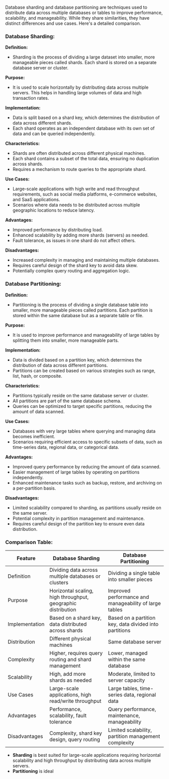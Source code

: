 
Database sharding and database partitioning are techniques used to distribute data across multiple databases or tables to improve performance, scalability, and manageability. While they share similarities, they have distinct differences and use cases. Here's a detailed comparison.

### Database Sharding:

**Definition:**

- Sharding is the process of dividing a large dataset into smaller, more manageable pieces called shards. Each shard is stored on a separate database server or cluster.

**Purpose:**

- It is used to scale horizontally by distributing data across multiple servers. This helps in handling large volumes of data and high transaction rates.

**Implementation:**

- Data is split based on a shard key, which determines the distribution of data across different shards.
- Each shard operates as an independent database with its own set of data and can be queried independently.

**Characteristics:**

- Shards are often distributed across different physical machines.
- Each shard contains a subset of the total data, ensuring no duplication across shards.
- Requires a mechanism to route queries to the appropriate shard.

**Use Cases:**

- Large-scale applications with high write and read throughput requirements, such as social media platforms, e-commerce websites, and SaaS applications.
- Scenarios where data needs to be distributed across multiple geographic locations to reduce latency.

**Advantages:**

- Improved performance by distributing load.
- Enhanced scalability by adding more shards (servers) as needed.
- Fault tolerance, as issues in one shard do not affect others.

**Disadvantages:**

- Increased complexity in managing and maintaining multiple databases.
- Requires careful design of the shard key to avoid data skew.
- Potentially complex query routing and aggregation logic.

### Database Partitioning:

**Definition:**

- Partitioning is the process of dividing a single database table into smaller, more manageable pieces called partitions. Each partition is stored within the same database but as a separate table or file.

**Purpose:**

- It is used to improve performance and manageability of large tables by splitting them into smaller, more manageable parts.

**Implementation:**

- Data is divided based on a partition key, which determines the distribution of data across different partitions.
- Partitions can be created based on various strategies such as range, list, hash, or composite.

**Characteristics:**

- Partitions typically reside on the same database server or cluster.
- All partitions are part of the same database schema.
- Queries can be optimized to target specific partitions, reducing the amount of data scanned.

**Use Cases:**

- Databases with very large tables where querying and managing data becomes inefficient.
- Scenarios requiring efficient access to specific subsets of data, such as time-series data, regional data, or categorical data.

**Advantages:**

- Improved query performance by reducing the amount of data scanned.
- Easier management of large tables by operating on partitions independently.
- Enhanced maintenance tasks such as backup, restore, and archiving on a per-partition basis.

**Disadvantages:**

- Limited scalability compared to sharding, as partitions usually reside on the same server.
- Potential complexity in partition management and maintenance.
- Requires careful design of the partition key to ensure even data distribution.


### Comparison Table:


| Feature | Database Sharding | Database Partitioning |
| --- | --- | --- |
|Definition|Dividing data across multiple databases or clusters|Dividing a single table into smaller pieces|
|Purpose|Horizontal scaling, high throughput, geographic distribution|Improved performance and manageability of large tables|
|Implementation|Based on a shard key, data distributed across shards|Based on a partition key, data divided into partitions|
|Distribution|Different physical machines|Same database server|
|Complexity|Higher, requires query routing and shard management|Lower, managed within the same database|
|Scalability|High, add more shards as needed|Moderate, limited to server capacity|
|Use Cases|Large-scale applications, high read/write throughput|Large tables, time-series data, regional data|
|Advantages|Performance, scalability, fault tolerance|Query performance, maintenance, manageability|
|Disadvantages|Complexity, shard key design, query routing|Limited scalability, partition management complexity|



- **Sharding** is best suited for large-scale applications requiring horizontal scalability and high throughput by distributing data across multiple servers.
- **Partitioning** is ideal